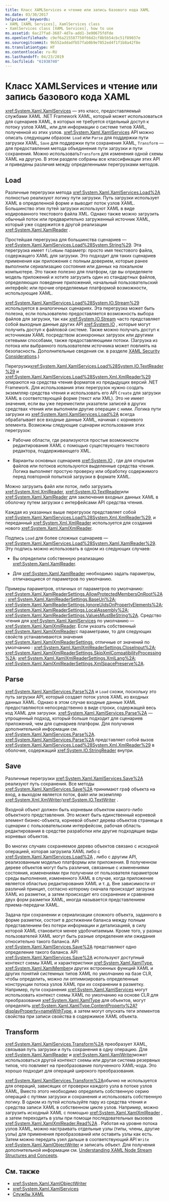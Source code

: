 ```yaml
---
title: Класс XAMLServices и чтение или запись базового кода XAML
ms.date: 03/30/2017
helpviewer_keywords:
- XAML [XAML Services], XamlServices class
- XamlServices class [XAML Services], how to use
ms.assetid: 6ac27fad-3687-4d7a-add1-3e90675fdfde
ms.openlocfilehash: c9ef6a215587750f66d2cf8b5b54cbc51f89037e
ms.sourcegitcommit: 9b552addadfb57fab0b9e7852ed4f1f1b8a42f8e
ms.translationtype: HT
ms.contentlocale: ru-RU
ms.lasthandoff: 04/23/2019
ms.locfileid: "61938740"
---
```

# <a name="xamlservices-class-and-basic-xaml-reading-or-writing"></a>Класс XAMLServices и чтение или запись базового кода XAML
<xref:System.Xaml.XamlServices> — это класс, предоставляемый службами XAML .NET Framework XAML, который может использоваться для сценариев  XAML, в которых не требуется отдельный доступ к потоку узлов XAML, или для информации о системе типов XAML, полученной из этих узлов. <xref:System.Xaml.XamlServices> API можно описать следующим образом: `Load` или `Parse` для поддержки пути загрузки XAML, `Save` для поддержки пути сохранения XAML, `Transform` — для предоставления метода объединения пути загрузки и пути сохранения. Можно использовать`Transform` для изменения одной схемы XAML на другую. В этом разделе собраны все классификации этих API и приведены различия между определенными перегрузками методов.  
  
<a name="load"></a>   
## <a name="load"></a>Load  
 Различные перегрузки метода <xref:System.Xaml.XamlServices.Load%2A> полностью реализуют логику пути загрузки. Путь загрузки использует XAML в определенной форме и выводит поток узлов XAML. Большинство этих путей загрузки используют XAML в виде кодированного текстового файла XML. Однако также можно загрузить обычный поток или предварительно загруженный источник XAML, который уже содержится в другой реализации <xref:System.Xaml.XamlReader> .  
  
 Простейшая перегрузка для большинства сценариев — <xref:System.Xaml.XamlServices.Load%28System.String%29>. Эта перегрузка имеет `fileName` параметр: просто имя текстового файла, содержащего XAML для загрузки. Это подходит для таких сценариев применения как приложения с полным доверием, которые ранее выполнили сериализацию состояния или данных на локальном компьютере. Это также полезно для платформ, где вы определяете модель приложений и хотите загрузить один из стандартных файлов, определяющих поведение приложений, начальный пользовательский интерфейс или прочие определяемые платформой возможности, использующие XAML.  
  
 <xref:System.Xaml.XamlServices.Load%28System.IO.Stream%29> используется в аналогичных сценариях. Эта перегрузка может быть полезна, если пользователю предоставляется возможность выбора файлов для загрузки, так как <xref:System.IO.Stream> часто представляет собой выходные данные других API <xref:System.IO> , которые могут получить доступ к файловой системе. Также можно получать доступ к источникам XAML посредством асинхронных загрузок или другими сетевыми способами, также предоставляющими потоки. (Загрузка из потока или выбранного пользователем источника может повлиять на безопасность. Дополнительные сведения см. в разделе [XAML Security Considerations](xaml-security-considerations.md).)  
  
 Перегрузки<xref:System.Xaml.XamlServices.Load%28System.IO.TextReader%29> и <xref:System.Xaml.XamlServices.Load%28System.Xml.XmlReader%29> опираются на средства чтения форматов из предыдущих версий .NET Framework. Для использования этих перегрузок нужно создать экземпляр средства чтения и использовать его API `Create` для загрузки XAML в соответствующей форме (текст или XML). Это не имеет значения, если вы уже переместили указатели записей в других средствах чтения или выполняли другие операции с ними. Логика пути загрузки из <xref:System.Xaml.XamlServices.Load%2A> всегда обрабатывает все входные данные XAML, начиная с корневого элемента. Возможны следующие сценарии использования этих перегрузок:  
  
- Рабочие области, где реализуются простые возможности редактирования XAML с помощью существующего текстового редактора, поддерживающего XML.  
  
- Варианты основных сценариев <xref:System.IO> , где для открытия файлов или потоков используются выделенные средства чтения. Логика выполняет простую проверку или обработку содержимого перед повторной попыткой загрузки в формате XAML.  
  
 Можно загрузить файл или поток, либо загрузить <xref:System.Xml.XmlReader>, <xref:System.IO.TextReader>или <xref:System.Xaml.XamlReader> для заключения входных данных XAML в оболочку путем загрузки с интерфейсами API средства чтения.  
  
 Каждая из указанных выше перегрузок представляет собой <xref:System.Xaml.XamlServices.Load%28System.Xml.XmlReader%29>, и переданный <xref:System.Xml.XmlReader> используется для создания нового <xref:System.Xaml.XamlXmlReader>.  
  
 Подпись `Load` для более сложных сценариев — <xref:System.Xaml.XamlServices.Load%28System.Xaml.XamlReader%29>. Эту подпись можно использовать в одном из следующих случаев:  
  
- Вы определили собственную реализацию <xref:System.Xaml.XamlReader>.  
  
- Для <xref:System.Xaml.XamlReader> необходимо задать параметры, отличающиеся от параметров по умолчанию.  
  
 Примеры параметров, отличных от параметров по умолчанию: <xref:System.Xaml.XamlReaderSettings.AllowProtectedMembersOnRoot%2A>; <xref:System.Xaml.XamlReaderSettings.BaseUri%2A>; <xref:System.Xaml.XamlReaderSettings.IgnoreUidsOnPropertyElements%2A>; <xref:System.Xaml.XamlReaderSettings.LocalAssembly%2A>; <xref:System.Xaml.XamlReaderSettings.ValuesMustBeString%2A>. Средство чтения для <xref:System.Xaml.XamlServices> по умолчанию — <xref:System.Xaml.XamlXmlReader>. Если указать собственный <xref:System.Xaml.XamlXmlReader>с параметрами, то для следующих свойств устанавливаются значения <xref:System.Xaml.XamlXmlReaderSettings>, отличные от значений по умолчанию : <xref:System.Xaml.XamlXmlReaderSettings.CloseInput%2A>; <xref:System.Xaml.XamlXmlReaderSettings.SkipXmlCompatibilityProcessing%2A>; <xref:System.Xaml.XamlXmlReaderSettings.XmlLang%2A>; <xref:System.Xaml.XamlXmlReaderSettings.XmlSpacePreserve%2A>.  
  
<a name="parse"></a>   
## <a name="parse"></a>Parse  
 <xref:System.Xaml.XamlServices.Parse%2A> и `Load` схожи, поскольку это путь загрузки API, который создает поток узлов XAML из входных данных XAML. Однако в этом случае входные данные XAML предоставляются непосредственно в виде строки, содержащей весь код XAML для загрузки. <xref:System.Xaml.XamlServices.Parse%2A> — упрощенный подход, который больше подходит для сценариев приложений, чем для сценариев платформ. Для получения дополнительной информации см. <xref:System.Xaml.XamlServices.Parse%2A>. <xref:System.Xaml.XamlServices.Parse%2A> представляет собой вызов <xref:System.Xaml.XamlServices.Load%28System.Xml.XmlReader%29> в оболочке, содержащий <xref:System.IO.StringReader> внутри.  
  
<a name="save"></a>   
## <a name="save"></a>Save  
 Различные перегрузки <xref:System.Xaml.XamlServices.Save%2A> реализуют путь сохранения. Все методы <xref:System.Xaml.XamlServices.Save%2A> принимают граф объекта на вход, а выходом является поток, файл или экземпляр <xref:System.Xml.XmlWriter>/<xref:System.IO.TextWriter> .  
  
 Входной объект должен быть корневым объектом какого-либо объектного представления. Это может быть единственный корневой элемент бизнес-объекта, корневой объект дерева объектов страницы в сценарии с пользовательским интерфейсом, рабочая область редактирования в средстве разработки или другие подходящие виды корневых объектов.  
  
 Во многих случаях сохраняемое дерево объектов связано с исходной операцией, которая загрузила XAML либо с <xref:System.Xaml.XamlServices.Load%2A> , либо с другим API, реализованным моделью платформы или приложения. В полученном дереве объектов могут быть различия, связанные с изменениями состояния, изменениями при получении от пользователя параметром среды выполнения, измененного XAML в случае, когда приложение является областью редактирования XAML и т. д. Вне зависимости от различий принцип, согласно которому сначала происходит загрузка XAML из разметки, а затем происходит его сохранение и сравнение двух форм разметки XAML, иногда называется представлением приема-передачи XAML.  
  
 Задача при сохранении и сериализации сложного объекта, заданного в форме разметки, состоит в достижении баланса между полным представлением без потери информации и детализацией, в силу которой XAML становится менее удобочитаемым. Кроме того, у разных пользователей XAML могут быть разные определения или ожидания относительно такого баланса. API <xref:System.Xaml.XamlServices.Save%2A> представляют одно определение такого баланса. API <xref:System.Xaml.XamlServices.Save%2A> используют доступный контекст схемы XAML и характеристики <xref:System.Xaml.XamlType>, <xref:System.Xaml.XamlMember>и других встроенных функций XAML и других понятий системных типов XAML по умолчанию на базе CLR, чтобы определить, можно ли оптимизировать определенные конструкции потока узлов XAML при их сохранении в разметку. Например, пути сохранения <xref:System.Xaml.XamlServices> могут использовать контекст схемы XAML по умолчанию на основе CLR для преобразования <xref:System.Xaml.XamlType> для объектов, могут определять <xref:System.Xaml.XamlType.ContentProperty%2A?displayProperty=nameWithType>, а затем могут опускать теги элементов свойства при записи свойства в содержимое XAML объекта.  
  
<a name="transform"></a>   
## <a name="transform"></a>Transform  
 <xref:System.Xaml.XamlServices.Transform%2A> преобразует XAML, связывая путь загрузки и путь сохранения в одну операцию. Для <xref:System.Xaml.XamlReader> и <xref:System.Xaml.XamlWriter>может использоваться другой контекст схемы или другая система резервных типов, что повлияет на преобразование полученного XAML-кода. Это хорошо подходит для операций широкого преобразования.  
  
 <xref:System.Xaml.XamlServices.Transform%2A>обычно не используется для операций, зависящих от проверки каждого узла в потоке узлов XAML, Вместо этого необходимо определить собственную серию операций с путями загрузки и сохранения и использовать собственную логику. В одном из путей используйте пару из средства чтения и средства записи XAML в собственном цикле узлов. Например, можно загрузить исходный XAML с помощью <xref:System.Xaml.XamlXmlReader> , а затем переходить в узлы при помощи последовательных вызовов <xref:System.Xaml.XamlXmlReader.Read%2A> . Работая на уровне потока узлов XAML, можно настраивать отдельные узлы (типы, члены, другие узлы) для применения преобразований или оставить узлы как есть. Затем можно передать узел дальше в соответствующий API `Write` <xref:System.Xaml.XamlObjectWriter> и записать объект. Для получения дополнительной информации см. [Understanding XAML Node Stream Structures and Concepts](understanding-xaml-node-stream-structures-and-concepts.md).  
  
## <a name="see-also"></a>См. также

- <xref:System.Xaml.XamlObjectWriter>
- <xref:System.Xaml.XamlServices>
- [Службы XAML](index.md)

